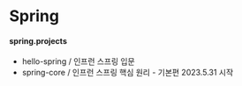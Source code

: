 # Spring

#### spring.projects
* hello-spring / 인프런 스프링 입문
* spring-core / 인프런 스프링 핵심 원리 - 기본편 2023.5.31 시작


